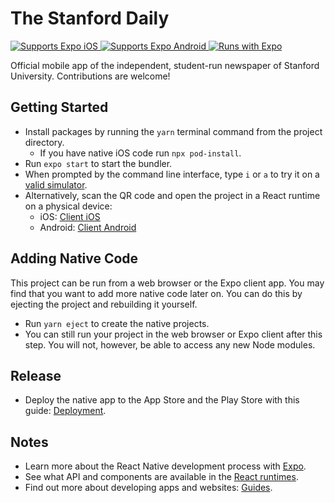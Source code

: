 # The Stanford Daily

<p>
  <!-- iOS -->
  <a href="https://apps.apple.com/us/app/stanford-daily/id1341270063">
    <img alt="Supports Expo iOS" longdesc="Supports Expo iOS" src="https://img.shields.io/badge/iOS-4630EB.svg?style=flat&logo=APPLE&labelColor=999999&logoColor=fff" />
  </a>
  <!-- Android -->
  <a href="https://play.google.com/store/apps/details?id=com.Stanford.Daily.App&hl=en_US&gl=US">
    <img alt="Supports Expo Android" longdesc="Supports Expo Android" src="https://img.shields.io/badge/Android-4630EB.svg?style=flat&logo=ANDROID&labelColor=A4C639&logoColor=fff" />
  </a>
  <!-- Runs with Expo -->
  <a href="https://github.com/expo/expo">
    <img alt="Runs with Expo" longdesc="Runs with Expo" src="https://img.shields.io/badge/Runs%20with%20Expo-4630EB.svg?style=flat&logo=EXPO&labelColor=f3f3f3&logoColor=000">
  </a>
</p>

Official mobile app of the independent, student-run newspaper of Stanford University. Contributions are welcome!

## Getting Started

- Install packages by running the `yarn` terminal command from the project directory.
  - If you have native iOS code run `npx pod-install`.
- Run `expo start` to start the bundler.
- When prompted by the command line interface, type `i` or `a` to try it on a [valid simulator](https://reactnative.dev/docs/environment-setup).
- Alternatively, scan the QR code and open the project in a React runtime on a physical device:
  - iOS: [Client iOS](https://itunes.apple.com/app/apple-store/id982107779)
  - Android: [Client Android](https://play.google.com/store/apps/details?id=host.exp.exponent&referrer=blankexample)

## Adding Native Code

This project can be run from a web browser or the Expo client app. You may find that you want to add more native code later on. You can do this by ejecting the project and rebuilding it yourself.

- Run `yarn eject` to create the native projects.
- You can still run your project in the web browser or Expo client after this step. You will not, however, be able to access any new Node modules.

## Release

- Deploy the native app to the App Store and the Play Store with this guide: [Deployment](https://docs.expo.io/distribution/app-stores/).

## Notes

- Learn more about the React Native development process with [Expo](https://expo.dev/).
- See what API and components are available in the [React runtimes](https://docs.expo.io/versions/latest/).
- Find out more about developing apps and websites: [Guides](https://docs.expo.io/guides/).
